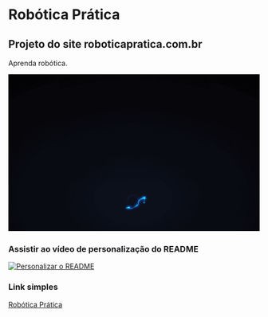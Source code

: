 # Robótica Prática
## Projeto do site roboticapratica.com.br
Aprenda robótica.

![Explosão](https://github.com/BrunoMancuelho/roboticapratica/blob/main/explosion.gif)

### Assistir ao vídeo de personalização do README

[![Personalizar o README](http://i3.ytimg.com/vi/T70t3mDiwvg/hqdefault.jpg)](https://www.youtube.com/watch?v=T70t3mDiwvg&list=PLbEOwbQR9lqzK14I7OOeREEIE4k6rjgIj&index=14 "Personalizando o README")

### Link simples
[Robótica Prática](https://roboticapratica.com.br/)
